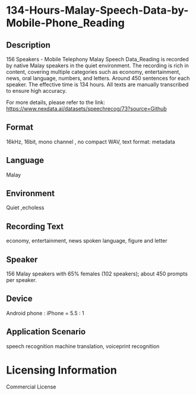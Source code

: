 # 134-Hours-Malay-Speech-Data-by-Mobile-Phone_Reading


## Description
156 Speakers - Mobile Telephony Malay Speech Data_Reading is recorded by native Malay speakers in the quiet environment. The recording is rich in content, covering multiple categories such as economy, entertainment, news, oral language, numbers, and letters. Around 450 sentences for each speaker. The effective time is 134 hours. All texts are manually transcribed to ensure high accuracy.

For more details, please refer to the link: https://www.nexdata.ai/datasets/speechrecog/73?source=Github


## Format
16kHz, 16bit, mono channel , no compact WAV, text format: metadata

## Language
Malay

## Environment
Quiet ,echoless

## Recording Text
economy, entertainment, news spoken language, figure and letter

## Speaker
156 Malay speakers with 65% females (102 speakers); about 450 prompts per speaker.

## Device
Android phone : iPhone = 5.5 : 1

## Application Scenario
speech recognition machine translation, voiceprint recognition

# Licensing Information
Commercial License
